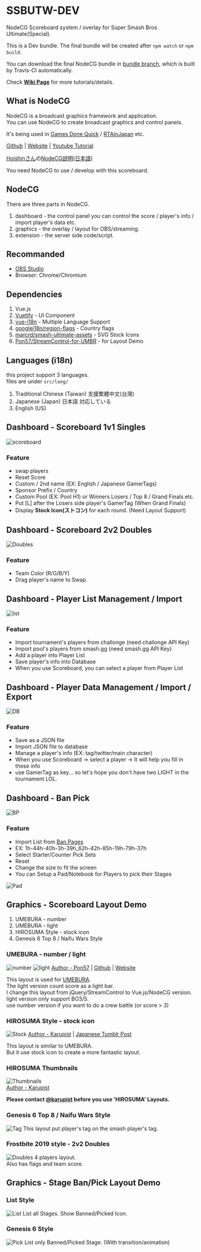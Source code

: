 # **SSBUTW-DEV**

NodeCG Scoreboard system / overlay for Super Smash Bros Ultimate(Special).

This is a Dev bundle. The final bundle will be created after `npm watch` or `npm build`.

You can download the final NodeCG bundle in [bundle branch](https://github.com/crs38c28/ssbutw/tree/bundle), which is built by Travis-CI automatically.

Check **[Wiki Page](https://github.com/crs38c28/ssbutw/wiki)** for more tutorials/details.

## What is NodeCG

NodeCG is a broadcast graphics framework and application.  
You can use NodeCG to create broadcast graphics and control panels.

It's being used in [Games Done Quick](https://github.com/GamesDoneQuick/agdq19-layouts) / [RTAinJapan](https://github.com/RTAinJapan/rtainjapan-layouts) etc.

[Github](https://github.com/nodecg/nodecg) | [Website](https://nodecg.com/NodeCG.html) | [Youtube Tutorial](https://www.youtube.com/watch?v=vBAZXchbI3U&list=PLTEhlYdONYxv1wk2FsIpEz92X3x2E7bSx)

[Hoishinさん](https://github.com/Hoishin)の[NodeCG説明(日本語)](https://qiita.com/Hoishin/items/36dcea6818b0aa9bf1cd)  

You need NodeCG to use / develop with this scoreboard.  

## NodeCG

There are three parts in NodeCG.

1. dashboard - the control panel you can control the score / player's info / import player's data etc.
2. graphics - the overlay / layout for OBS/streaming.
3. extension - the server side code/script.

## Recommanded

- [OBS Studio](https://obsproject.com/)
- Browser: Chrome/Chromium

## Dependencies

1. Vue.js
2. [Vuetify](https://vuetifyjs.com/) - UI Component
3. [vue-i18n](https://github.com/kazupon/vue-i18n) - Multiple Language Support
4. [googlei18n/region-flags](https://github.com/googlei18n/region-flags) - Country flags
5. [marcrd/smash-ultimate-assets](https://github.com/marcrd/smash-ultimate-assets) - SVG Stock Icons
6. [Pon57/StreamControl-for-UMBR](https://github.com/Pon57/StreamControl-for-UMBR) - for Layout Demo

## Languages (i18n)

this project support 3 languages.  
files are under `src/lang/`

1. Traditional Chinese (Taiwan) 支援繁體中文(台灣)
2. Japanese (Japan) 日本語 対応している
3. English (US)

## Dashboard - Scoreboard 1v1 Singles
![scoreboard](https://i.imgur.com/CxnKxjt.png)
### Feature
- swap players
- Reset Score
- Custom / 2nd name (EX: English / Japanese GamerTags)
- Sponsor Prefix / Country
- Custom Pool (EX: Pool H1) or Winners Losers / Top 8 / Grand Finals etc.
- Put [L] after the Losers side player's GamerTag (When Grand Finals)
- Display **Stock Icon(ストコン)** for each round. (Need Layout Support)

## Dashboard - Scoreboard 2v2 Doubles
![Doubles](https://i.imgur.com/G3eyrJ0.png)
### Feature
- Team Color (R/G/B/Y)
- Drag player's name to Swap.

## Dashboard - Player List Management / Import
![list](https://i.imgur.com/Bs5uJjV.png)
### Feature
- Import tournament's players from challonge (need challonge API Key)
- Import pool's players from smash.gg (need smash.gg API Key)
- Add a player into Player List
- Save player's info into Database
- When you use Scoreboard, you can select a player from Player List

## Dashboard - Player Data Management / Import / Export
![DB](https://i.imgur.com/7YHBOD7.png)
### Feature
- Save as a JSON file
- Import JSON file to database
- Manage a player's info (EX: tag/twitter/main character)
- When you use Scoreboard -> select a player -> It will help you fill in these info
- use GamerTag as key... so let's hope you don't have two LIGHT in the tournament LOL.

## Dashboard - Ban Pick
![BP](https://i.imgur.com/E6DYYnd.png)
### Feature
- Import List from [Ban.Pages](https://bans.page/)
- EX: 1h-44h-40h-3h-39h_62h-42h-85h-19h-79h-37h
- Select Starter/Counter Pick Sets
- Reset
- Change the size to fit the screen
- You can Setup a Pad/Notebook for Players to pick their Stages

![Pad](https://i.imgur.com/mRxoSWG.png)

## Graphics - Scoreboard Layout Demo

1. UMEBURA - number
2. UMEBURA - light
3. HIROSUMA Style - stock icon
4. Genesis 6 Top 8 / Naifu Wars Style

### UMEBURA - number / light
![number](https://i.imgur.com/sjHOT2S.png)
![light](https://i.imgur.com/iI2NDMg.png)
[Author - Pon57](https://twitter.com/ganopon) |
[Github](https://github.com/Pon57/StreamControl-for-UMBR) | [Website](http://shigaming.com/2018/11/30/streamcontroltemplate2019/)

This layout is used for [UMEBURA](http://piosuma.blog.jp/).  
The light version count score as a light bar.  
I change this layout from jQuery/StreamControl to Vue.js/NodeCG version.  
light version only support BO3/5.  
use number version if you want to do a crew battle (or score > 3)

### HIROSUMA Style - stock icon
![Stock](https://i.imgur.com/qUBWTk9.png)
[Author - Karupist](https://twitter.com/karupist) |
[Japanese Tumblr Post](https://karupist.tumblr.com/post/180844600200/)

This layout is similar to UMEBURA.  
But it use stock icon to create a more fantastic layout.

### HIROSUMA Thumbnails
![Thumbnails](https://i.imgur.com/J04Dv1s.png)  
[Author - Karupist](https://twitter.com/karupist)

**Please contact [@karupist](https://twitter.com/karupist) before you use 'HIROSUMA' Layouts.**

### Genesis 6 Top 8 / Naifu Wars Style
![Tag](https://i.imgur.com/YXAS5gm.png)
This layout put player's tag on the smash player's tag.

### Frostbite 2019 style - 2v2 Doubles
![Doubles](https://i.imgur.com/9ADfrSi.png)
4 players layout.  
Also has flags and team score.

## Graphics - Stage Ban/Pick Layout Demo

### List Style
![List](https://i.imgur.com/xZx59CK.png)
List all Stages. Show Banned/Picked Icon.

### Genesis 6 Style
![Pick](https://i.imgur.com/lW0vhlU.png)
List only Banned/Picked Stage. (With transition/animation)
